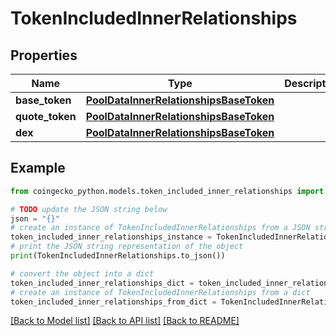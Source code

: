 # TokenIncludedInnerRelationships


## Properties

Name | Type | Description | Notes
------------ | ------------- | ------------- | -------------
**base_token** | [**PoolDataInnerRelationshipsBaseToken**](PoolDataInnerRelationshipsBaseToken.md) |  | [optional] 
**quote_token** | [**PoolDataInnerRelationshipsBaseToken**](PoolDataInnerRelationshipsBaseToken.md) |  | [optional] 
**dex** | [**PoolDataInnerRelationshipsBaseToken**](PoolDataInnerRelationshipsBaseToken.md) |  | [optional] 

## Example

```python
from coingecko_python.models.token_included_inner_relationships import TokenIncludedInnerRelationships

# TODO update the JSON string below
json = "{}"
# create an instance of TokenIncludedInnerRelationships from a JSON string
token_included_inner_relationships_instance = TokenIncludedInnerRelationships.from_json(json)
# print the JSON string representation of the object
print(TokenIncludedInnerRelationships.to_json())

# convert the object into a dict
token_included_inner_relationships_dict = token_included_inner_relationships_instance.to_dict()
# create an instance of TokenIncludedInnerRelationships from a dict
token_included_inner_relationships_from_dict = TokenIncludedInnerRelationships.from_dict(token_included_inner_relationships_dict)
```
[[Back to Model list]](../README.md#documentation-for-models) [[Back to API list]](../README.md#documentation-for-api-endpoints) [[Back to README]](../README.md)


